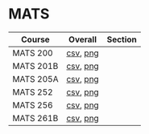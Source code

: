 # MATS

| Course | Overall | Section |
| ------ | ------- | ------- |
| MATS 200 | [csv](https://github.com/UCSD-Historical-Enrollment-Data/2025Spring/blob/main/overall/MATS%20200.csv), [png](https://raw.githubusercontent.com/UCSD-Historical-Enrollment-Data/2025Spring/main/plot_overall/MATS%20200.png) |  |
| MATS 201B | [csv](https://github.com/UCSD-Historical-Enrollment-Data/2025Spring/blob/main/overall/MATS%20201B.csv), [png](https://raw.githubusercontent.com/UCSD-Historical-Enrollment-Data/2025Spring/main/plot_overall/MATS%20201B.png) |  |
| MATS 205A | [csv](https://github.com/UCSD-Historical-Enrollment-Data/2025Spring/blob/main/overall/MATS%20205A.csv), [png](https://raw.githubusercontent.com/UCSD-Historical-Enrollment-Data/2025Spring/main/plot_overall/MATS%20205A.png) |  |
| MATS 252 | [csv](https://github.com/UCSD-Historical-Enrollment-Data/2025Spring/blob/main/overall/MATS%20252.csv), [png](https://raw.githubusercontent.com/UCSD-Historical-Enrollment-Data/2025Spring/main/plot_overall/MATS%20252.png) |  |
| MATS 256 | [csv](https://github.com/UCSD-Historical-Enrollment-Data/2025Spring/blob/main/overall/MATS%20256.csv), [png](https://raw.githubusercontent.com/UCSD-Historical-Enrollment-Data/2025Spring/main/plot_overall/MATS%20256.png) |  |
| MATS 261B | [csv](https://github.com/UCSD-Historical-Enrollment-Data/2025Spring/blob/main/overall/MATS%20261B.csv), [png](https://raw.githubusercontent.com/UCSD-Historical-Enrollment-Data/2025Spring/main/plot_overall/MATS%20261B.png) |  |
